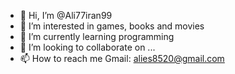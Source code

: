 - 👋 Hi, I’m @Ali77iran99
- 👀 I’m interested in games, books and movies 
- 🌱 I’m currently learning programming 
- 💞️ I’m looking to collaborate on ...
- 📫 How to reach me Gmail: alies8520@gmail.com 


<!---
Ali77iran99/Ali77iran99 is a ✨ special ✨ repository because its `README.md` (this file) appears on your GitHub profile.
You can click the Preview link to take a look at your changes.
--->
